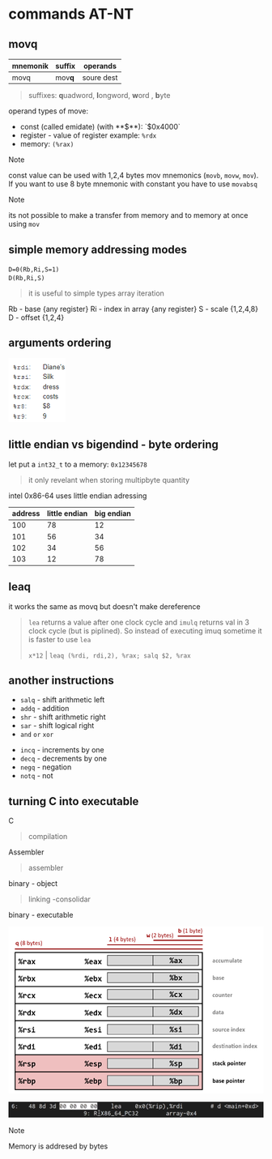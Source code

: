 # commands AT-NT
<!-- ## data transfer
* mov
* cbw / cwde / cdqe
* cwd/cdq/cqo
* movzx
* movsx -->

## mov**q**

| mnemonik | suffix   | operands    |
| -------- | -------- | ----------- |
| movq     | mov**q** | soure  dest |

> suffixes: **q**uadword, **l**ongword, **w**ord , **b**yte

operand types of move: 
* const (called emidate) (with **$**): `$0x4000`
* register - value of register example: `%rdx`
* memory: `(%rax)`
> [!NOTE]
> const value can be used with 1,2,4 bytes mov mnemonics (`movb`, `movw`, `mov`). If you want to use 8 byte mnemonic with constant you have to use `movabsq`

> [!NOTE]
> its not possible to make a transfer from memory and to memory at once using `mov`

<!-- TODO: co się stanie jak wrzucimy do movl stałą większą niż 4 bajty -->

## simple memory addressing modes

`D=0(Rb,Ri,S=1)`\
`D(Rb,Ri,S)`

> it is useful to simple types array iteration

Rb - base {any register}
Ri - index in array {any register}
S - scale {1,2,4,8}
D - offset {1,2,4}


## arguments ordering

![arguemnts-ordering](./imgs/basic-assembler/arguments-ordering.png)

## little endian vs bigendind - byte ordering

let put a `int32_t` to a memory: `0x12345678`

> it only revelant when storing multipbyte quantity

intel 0x86-64 uses little endian adressing
   
| address | little endian | big endian |
| ------- | ------------- | ---------- |
| 100     | 78            | 12         |
| 101     | 56            | 34         |
| 102     | 34            | 56         |
| 103     | 12            | 78         |


## lea**q**

it works the same as movq but doesn't make dereference

> `lea` returns a value after one clock cycle
> and `imulq` returns val in 3 clock cycle (but is piplined). 
> So instead of executing imuq sometime it is faster to use `lea`
>
> `x*12` | `leaq (%rdi, rdi,2), %rax; salq $2, %rax` 

## another instructions


* `salq` - shift arithmetic left
* `addq` - addition
* `shr` - shift arithmetic right
* `sar` - shift logical right
* `and` `or` `xor`

<!-- TODO: jak dizała mnożenie na intach które są signed vs unsinged -->

* `incq` - increments by one
* `decq` - decrements by one
* `negq` - negation
* `notq` - not

## turning C into executable

C
>compilation

Assembler

>assembler

binary - object
> linking -consolidar

binary - executable

![alt text](qlwb.png)

![alt text](image.png)

> [!NOTE]
> Memory is addresed by bytes